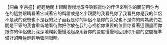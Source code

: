【詞曲 李宗盛】輕輕地閉上眼睛慢慢地深呼吸觀賞你的伴侶來到你的面前用你內在的這雙眼睛看著它喊著它的稱謂或是名字親愛的我看見你了我看見你是我的伴侶不是我的爸爸也不是我的兒子而我是你的伴侶不是你的女兒也不是你的媽媽我們之間是平等的我會重新地看待你把你放在我的心裡給你重要的位置你看著這個畫面你跟你的伴侶彼此深深地鞠躬慢慢地起身用著你的速度慢慢地回到你所處的空間裡準備好的時候輕輕地張開眼睛。